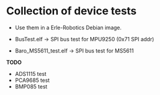 Collection of device tests
==========================

- Use them in a Erle-Robotics Debian image.

- BusTest.elf -> SPI bus test for MPU9250 (0x71 SPI addr)
- Baro_MS5611_test.elf -> SPI bus test for MS5611

**TODO**

- ADS1115 test
- PCA9685 test
- BMP085 test

